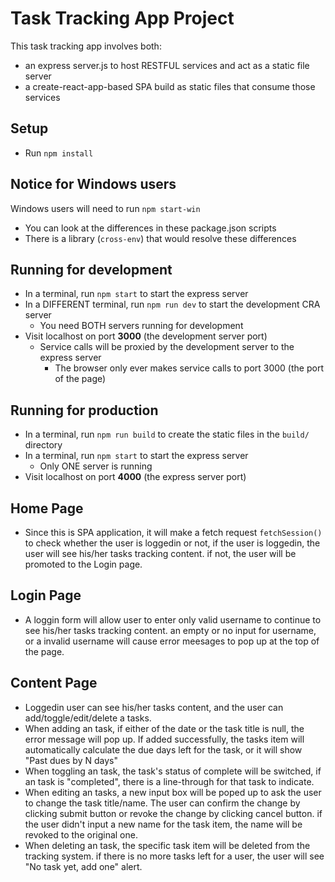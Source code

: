 # Task Tracking App Project

This task tracking app involves both:
- an express server.js to host RESTFUL services and act as a static file server
- a create-react-app-based SPA build as static files that consume those services

## Setup

- Run `npm install`

## Notice for Windows users

Windows users will need to run `npm start-win`
- You can look at the differences in these package.json scripts
- There is a library (`cross-env`) that would resolve these differences

## Running for development

- In a terminal, run `npm start` to start the express server
- In a DIFFERENT terminal, run `npm run dev` to start the development CRA server
  - You need BOTH servers running for development
- Visit localhost on port **3000** (the development server port)
  - Service calls will be proxied by the development server to the express server
    - The browser only ever makes service calls to port 3000 (the port of the page)

## Running for production

- In a terminal, run `npm run build` to create the static files in the `build/` directory
- In a terminal, run `npm start` to start the express server
  - Only ONE server is running
- Visit localhost on port **4000** (the express server port)

## Home Page

- Since this is SPA application, it will make a fetch request `fetchSession()` to check whether the user is loggedin or not, if the user is loggedin, the user will see his/her tasks tracking content. if not, the user will be promoted to the Login page.

## Login Page
- A loggin form will allow user to enter only valid username to continue to see his/her tasks tracking content. an empty or no input for username, or a invalid username will cause error meesages to pop up at the top of the page.

## Content Page
- Loggedin user can see his/her tasks content, and the user can add/toggle/edit/delete a tasks. 
- When adding an task, if either of the date or the task title is null, the error message will pop up. If added successfully, the tasks item will automatically calculate the due days left for the task, or it will show "Past dues by N days" 
- When toggling an task, the task's status of complete will be switched, if an task is "completed", there is a line-through for that task to indicate.
- When editing an tasks, a new input box will be poped up to ask the user to change the task title/name. The user can confirm the change by clicking submit button or revoke the change by clicking cancel button. if the user didn't input a new name for the task item, the name will be revoked to the original one.
- When deleting an task, the specific task item will be deleted from the tracking system. if there is no more tasks left for a user, the user will see "No task yet, add one" alert.